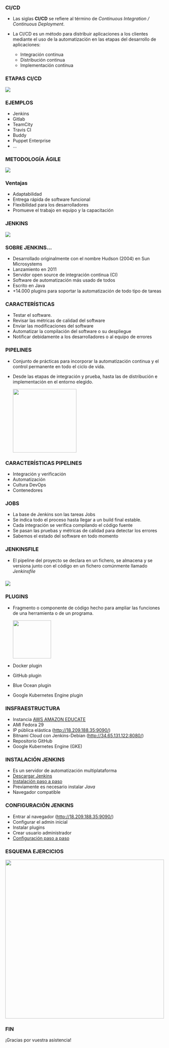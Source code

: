 ### CI/CD

+ Las siglas __CI/CD__ se refiere al término de _Continuous Integration / Continuous Deployment_.

+ La CI/CD es un método para distribuir aplicaciones a los clientes mediante el uso de la automatización en las etapas del desarrollo de aplicaciones:
    + Integración continua
    + Distribución continua
    + Implementación continua

### ETAPAS CI/CD

![](capturas/ci-cd.png)

### EJEMPLOS
+ Jenkins
+ Gitlab  
+ TeamCity  
+ Travis CI
+ Buddy  
+ Puppet Enterprise  
+ ...

### METODOLOGÍA ÁGILE

![](capturas/agile.jpg)

### Ventajas

+ Adaptabilidad
+ Entrega rápida de software funcional
+ Flexibilidad para los desarrolladores
+ Promueve el trabajo en equipo y la capacitación

### JENKINS

![](capturas/logo_jenkins.png)

### SOBRE JENKINS...

+ Desarrollado originalmente con el nombre Hudson (2004) en Sun Microsystems
+ Lanzamiento en 2011
+ Servidor open source de integración continua (CI)
+ Software de automatización más usado de todos
+ Escrito en Java
+ +14.000 plugins para soportar la automatización de todo tipo de tareas


### CARACTERÍSTICAS

+ Testar el software.
+ Revisar las métricas de calidad del software
+ Enviar las modificaciones del software
+ Automatizar la compilación del software o su despliegue
+ Notificar debidamente a los desarrolladores o al equipo de errores

### PIPELINES

+ Conjunto de prácticas para incorporar la automatización continua y el control permanente en todo el ciclo de vida.
+ Desde las etapas de integración y prueba, hasta las de distribución e implementación en el entorno elegido.  

  <img src="capturas/pipelines.png" height="200">

### CARACTERÍSTICAS PIPELINES

+ Integración y verificación
+ Automatización
+ Cultura DevOps
+ Contenedores

### JOBS

+ La base de Jenkins son las tareas Jobs
+ Se indica todo el proceso hasta llegar a un build final estable.  
+ Cada integración se verifica compilando el código fuente
+ Se pasan las pruebas y métricas de calidad para detectar los errores
+ Sabemos el estado del software en todo momento

### JENKINSFILE

+ El pipeline del proyecto se declara en un fichero, se almacena y se versiona junto con el código en un fichero comúnmente llamado _Jenkinsfile_

###

![](capturas/jenkinsfile.png)

### PLUGINS

+ Fragmento o componente de código hecho para ampliar las funciones de una herramienta o de un programa.  

  <img src="capturas/plugins.jpg" height="120">  


+ Docker plugin
+ GitHub plugin
+ Blue Ocean plugin
+ Google Kubernetes Engine plugin

### INSFRAESTRUCTURA

+ Instancia [AWS AMAZON EDUCATE](https://github.com/isx46410800/M14_Jenkins/blob/master/aws_amazon.md)
+ AMI Fedora 29
+ IP pública elástica (http://18.209.188.35:9090/)
+ Bitnami Cloud con Jenkins-Debian (http://34.65.131.122:8080/)
+ Repositorio GitHub
+ Google Kubernetes Engine (GKE)

### INSTALACIÓN JENKINS

+ Es un servidor de automatización multiplataforma
+ [Descargar Jenkins](https://jenkins.io/download/)
+ [Instalación paso a paso](https://github.com/isx46410800/M14_Jenkins/blob/master/instalacion.md)
+ Previamente es necesario instalar _Java_
+ Navegador compatible

### CONFIGURACIÓN JENKINS

+ Entrar al navegador (http://18.209.188.35:9090/)
+ Configurar el admin inicial
+ Instalar plugins
+ Crear usuario administrador
+ [Configuración paso a paso](https://github.com/isx46410800/M14_Jenkins/blob/master/configuracion.md)

### ESQUEMA EJERCICIOS

<img src="capturas/esquema.png" height="500">

### FIN
¡Gracias por vuestra asistencia!  
